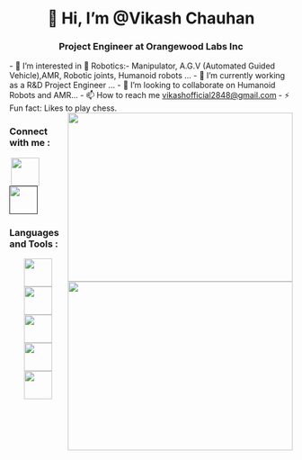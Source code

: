 <h1 align="center">👋 Hi, I’m @Vikash Chauhan</h1>
<h3 align="center">Project Engineer at Orangewood Labs Inc</h3>
  <div align="left">
      - 👀 I’m interested in 🤖 Robotics:- Manipulator, A.G.V (Automated Guided Vehicle),AMR, Robotic joints, Humanoid robots ...
      - 🌱 I’m currently working as a R&D Project Engineer ...
      - 💞️ I’m looking to collaborate on Humanoid Robots and AMR...
      - 📫 How to reach me <a href="vikashofficial2848@gmail.com">vikashofficial2848@gmail.com</a>
      - ⚡ Fun fact: Likes to play chess.
    <img align="right" src="https://camo.githubusercontent.com/7458cd47cc3517598ceaaf72ca2e26618b590d65edeb27a05a8be70c03e41598/68747470733a2f2f7777772e7665726f706f6f6c2e636f6d2f77702d636f6e74656e742f75706c6f6164732f323032322f30352f64616e63696e672d726f626f742d322e676966" height="300px" width="400px">
  </div>
  <div align="right">
    <img align="right" src="https://camo.githubusercontent.com/7458cd47cc3517598ceaaf72ca2e26618b590d65edeb27a05a8be70c03e41598/68747470733a2f2f7777772e7665726f706f6f6c2e636f6d2f77702d636f6e74656e742f75706c6f6164732f323032322f30352f64616e63696e672d726f626f742d322e676966" height="300px" width="400px">
  </div>
  
<div class=""> 
  <h3>Connect with me :</h3>
  <a href="https://www.linkedin.com/in/vikashofficial2848?lipi=urn%3Ali%3Apage%3Ad_flagship3_profile_view_base_contact_details%3BVLIjkvo8Qd2XB4gyZXRvEg%3D%3D" style="margin: 3px;"><img src="https://github.com/user-attachments/assets/69add5a1-8059-4853-8bd1-b1a22b65319f" width="50px"></a>
  <a href="" margin="3px"><img src="https://github.com/user-attachments/assets/4b6db468-7866-4364-ba6e-15159b615856" width="50px"></a>
</div>

<div class=""> 
  <h3>Languages and Tools :</h3>
  <div class="img2" align="center"><img src="" width="50px">
    <img src="https://github.com/user-attachments/assets/8a4b6757-1908-4524-94c9-82ae1cc88fe2
" width="50px" margin="3px">
    <img src="https://github.com/user-attachments/assets/aa15e7c2-fa6b-4954-b34f-5d3aa9889b84
" width="50px" margin="3px">
    <img src="https://github.com/user-attachments/assets/9d99bcd9-6092-4672-ab47-b65f053ccaea
" width="50px" margin="3px">
    <img src="![image](https://github.com/user-attachments/assets/96ed71c2-c6be-4bc7-9604-cd7304706316)
" width="50px" margin="3px">
  </div>
</div>

<!---
vikas7067/vikas7067 is a ✨ special ✨ repository because its `README.md` (this file) appears on your GitHub profile.
You can click the Preview link to take a look at your changes.
--->
